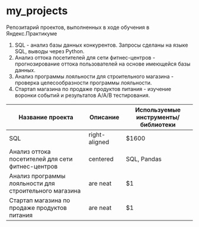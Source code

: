# my_projects
Репозитарий проектов, выполненных в ходе обучения в Яндекс.Практикуме
1. SQL - анализ базы данных конкурентов. Запросы сделаны на языке SQL, выводы через Python.
2. Анализ оттока посетителей для сети фитнес-центров - прогнозирование оттока пользователей на основе имеющейся базы данных.
3. Анализ программы лояльности для строительного магазина - проверка целесообразности программы лояльности.
4. Стартап магазина по продаже продуктов питания - изучение воронки событий и результатов А/А/В тестирования.

| Название проекта       | Описание        | Используемые инструменты/библиотеки  |
| ------------- |-------------| -----|
| SQL      | right-aligned | $1600 |
| Анализ оттока посетителей для сети фитнес-центров     | centered      | SQL, Pandas |
| Анализ программы лояльности для строительного магазина | are neat      |    $1 |
| Стартап магазина по продаже продуктов питания | are neat      |    $1 |
